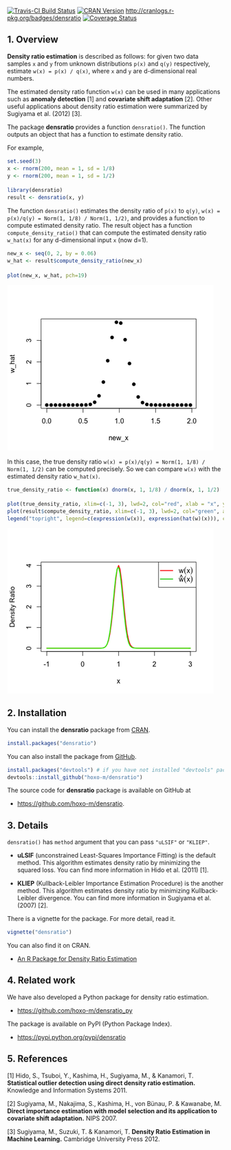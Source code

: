 <!-- README.md is generated from README.Rmd. Please edit that file -->

[![Travis-CI Build
Status](https://travis-ci.org/hoxo-m/densratio.svg?branch=master)](https://travis-ci.org/hoxo-m/densratio)
[![CRAN
Version](http://www.r-pkg.org/badges/version/densratio)](https://CRAN.R-project.org/package=densratio)
<http://cranlogs.r-pkg.org/badges/densratio> [![Coverage
Status](https://coveralls.io/repos/github/hoxo-m/densratio/badge.svg?branch=master)](https://coveralls.io/github/hoxo-m/densratio?branch=master)

## 1\. Overview

**Density ratio estimation** is described as follows: for given two data
samples `x` and `y` from unknown distributions `p(x)` and `q(y)`
respectively, estimate `w(x) = p(x) / q(x)`, where `x` and `y` are
d-dimensional real numbers.

The estimated density ratio function `w(x)` can be used in many
applications such as **anomaly detection** \[1\] and **covariate shift
adaptation** \[2\]. Other useful applications about density ratio
estimation were summarized by Sugiyama et al. (2012) \[3\].

The package **densratio** provides a function `densratio()`. The
function outputs an object that has a function to estimate density
ratio.

For example,

``` r
set.seed(3)
x <- rnorm(200, mean = 1, sd = 1/8)
y <- rnorm(200, mean = 1, sd = 1/2)

library(densratio)
result <- densratio(x, y)
```

The function `densratio()` estimates the density ratio of `p(x)` to
`q(y)`, `w(x) = p(x)/q(y) = Norm(1, 1/8) / Norm(1, 1/2)`, and provides a
function to compute estimated density ratio. The result object has a
function `compute_density_ratio()` that can compute the estimated
density ratio `w_hat(x)` for any d-dimensional input `x` (now d=1).

``` r
new_x <- seq(0, 2, by = 0.06)
w_hat <- result$compute_density_ratio(new_x)

plot(new_x, w_hat, pch=19)
```

![](man/figures/README-compute-estimated-density-ratio-1.png)<!-- -->

In this case, the true density ratio `w(x) = p(x)/q(y) = Norm(1, 1/8) /
Norm(1, 1/2)` can be computed precisely. So we can compare `w(x)` with
the estimated density ratio `w_hat(x)`.

``` r
true_density_ratio <- function(x) dnorm(x, 1, 1/8) / dnorm(x, 1, 1/2)

plot(true_density_ratio, xlim=c(-1, 3), lwd=2, col="red", xlab = "x", ylab = "Density Ratio")
plot(result$compute_density_ratio, xlim=c(-1, 3), lwd=2, col="green", add=TRUE)
legend("topright", legend=c(expression(w(x)), expression(hat(w)(x))), col=2:3, lty=1, lwd=2, pch=NA)
```

![](man/figures/README-compare-true-estimate-1.png)<!-- -->

## 2\. Installation

You can install the **densratio** package from
[CRAN](https://CRAN.R-project.org/package=densratio).

``` r
install.packages("densratio")
```

You can also install the package from
[GitHub](https://github.com/hoxo-m/densratio).

``` r
install.packages("devtools") # if you have not installed "devtools" package
devtools::install_github("hoxo-m/densratio")
```

The source code for **densratio** package is available on GitHub at

  - <https://github.com/hoxo-m/densratio>.

## 3\. Details

`densratio()` has `method` argument that you can pass `"uLSIF"` or
`"KLIEP"`.

  - **uLSIF** (unconstrained Least-Squares Importance Fitting) is the
    default method. This algorithm estimates density ratio by minimizing
    the squared loss. You can find more information in Hido et al.
    (2011) \[1\].

  - **KLIEP** (Kullback-Leibler Importance Estimation Procedure) is the
    another method. This algorithm estimates density ratio by minimizing
    Kullback-Leibler divergence. You can find more information in
    Sugiyama et al. (2007) \[2\].

There is a vignette for the package. For more detail, read it.

``` r
vignette("densratio")
```

You can also find it on CRAN.

  - [An R Package for Density Ratio
    Estimation](https://CRAN.R-project.org/package=densratio/vignettes/densratio.html)

## 4\. Related work

We have also developed a Python package for density ratio estimation.

  - <https://github.com/hoxo-m/densratio_py>

The package is available on PyPI (Python Package Index).

  - <https://pypi.python.org/pypi/densratio>

## 5\. References

\[1\] Hido, S., Tsuboi, Y., Kashima, H., Sugiyama, M., & Kanamori, T.
**Statistical outlier detection using direct density ratio estimation.**
Knowledge and Information Systems 2011.

\[2\] Sugiyama, M., Nakajima, S., Kashima, H., von Bünau, P. & Kawanabe,
M. **Direct importance estimation with model selection and its
application to covariate shift adaptation.** NIPS 2007.

\[3\] Sugiyama, M., Suzuki, T. & Kanamori, T. **Density Ratio Estimation
in Machine Learning.** Cambridge University Press 2012.
